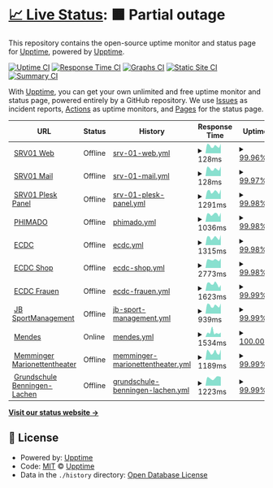 # [📈 Live Status](https://status.phimado.de): <!--live status--> **🟧 Partial outage**

This repository contains the open-source uptime monitor and status page for [Upptime](https://upptime.js.org), powered by [Upptime](https://github.com/upptime/upptime).

[![Uptime CI](https://github.com/phimado/status/workflows/Uptime%20CI/badge.svg)](https://github.com/phimado/status/actions?query=workflow%3A%22Uptime+CI%22)
[![Response Time CI](https://github.com/phimado/status/workflows/Response%20Time%20CI/badge.svg)](https://github.com/phimado/status/actions?query=workflow%3A%22Response+Time+CI%22)
[![Graphs CI](https://github.com/phimado/status/workflows/Graphs%20CI/badge.svg)](https://github.com/phimado/status/actions?query=workflow%3A%22Graphs+CI%22)
[![Static Site CI](https://github.com/phimado/status/workflows/Static%20Site%20CI/badge.svg)](https://github.com/phimado/status/actions?query=workflow%3A%22Static+Site+CI%22)
[![Summary CI](https://github.com/phimado/status/workflows/Summary%20CI/badge.svg)](https://github.com/phimado/status/actions?query=workflow%3A%22Summary+CI%22)

With [Upptime](https://upptime.js.org), you can get your own unlimited and free uptime monitor and status page, powered entirely by a GitHub repository. We use [Issues](https://github.com/upptime/upptime/issues) as incident reports, [Actions](https://github.com/phimado/status/actions) as uptime monitors, and [Pages](https://status.phimado.de) for the status page.

<!--start: status pages-->
<!-- This summary is generated by Upptime (https://github.com/upptime/upptime) -->
<!-- Do not edit this manually, your changes will be overwritten -->
<!-- prettier-ignore -->
| URL | Status | History | Response Time | Uptime |
| --- | ------ | ------- | ------------- | ------ |
| <img alt="" src="https://icons.duckduckgo.com/ip3/null.ico" height="13"> [SRV01 Web](89.22.112.170) | Offline | [srv-01-web.yml](https://github.com/phimado/status/commits/HEAD/history/srv-01-web.yml) | <details><summary><img alt="Response time graph" src="./graphs/srv-01-web/response-time-week.png" height="20"> 128ms</summary><br><a href="https://status.phimado.de/history/srv-01-web"><img alt="Response time 123" src="https://img.shields.io/endpoint?url=https%3A%2F%2Fraw.githubusercontent.com%2Fphimado%2Fstatus%2FHEAD%2Fapi%2Fsrv-01-web%2Fresponse-time.json"></a><br><a href="https://status.phimado.de/history/srv-01-web"><img alt="24-hour response time 131" src="https://img.shields.io/endpoint?url=https%3A%2F%2Fraw.githubusercontent.com%2Fphimado%2Fstatus%2FHEAD%2Fapi%2Fsrv-01-web%2Fresponse-time-day.json"></a><br><a href="https://status.phimado.de/history/srv-01-web"><img alt="7-day response time 128" src="https://img.shields.io/endpoint?url=https%3A%2F%2Fraw.githubusercontent.com%2Fphimado%2Fstatus%2FHEAD%2Fapi%2Fsrv-01-web%2Fresponse-time-week.json"></a><br><a href="https://status.phimado.de/history/srv-01-web"><img alt="30-day response time 127" src="https://img.shields.io/endpoint?url=https%3A%2F%2Fraw.githubusercontent.com%2Fphimado%2Fstatus%2FHEAD%2Fapi%2Fsrv-01-web%2Fresponse-time-month.json"></a><br><a href="https://status.phimado.de/history/srv-01-web"><img alt="1-year response time 123" src="https://img.shields.io/endpoint?url=https%3A%2F%2Fraw.githubusercontent.com%2Fphimado%2Fstatus%2FHEAD%2Fapi%2Fsrv-01-web%2Fresponse-time-year.json"></a></details> | <details><summary><a href="https://status.phimado.de/history/srv-01-web">99.96%</a></summary><a href="https://status.phimado.de/history/srv-01-web"><img alt="All-time uptime 99.65%" src="https://img.shields.io/endpoint?url=https%3A%2F%2Fraw.githubusercontent.com%2Fphimado%2Fstatus%2FHEAD%2Fapi%2Fsrv-01-web%2Fuptime.json"></a><br><a href="https://status.phimado.de/history/srv-01-web"><img alt="24-hour uptime 99.74%" src="https://img.shields.io/endpoint?url=https%3A%2F%2Fraw.githubusercontent.com%2Fphimado%2Fstatus%2FHEAD%2Fapi%2Fsrv-01-web%2Fuptime-day.json"></a><br><a href="https://status.phimado.de/history/srv-01-web"><img alt="7-day uptime 99.96%" src="https://img.shields.io/endpoint?url=https%3A%2F%2Fraw.githubusercontent.com%2Fphimado%2Fstatus%2FHEAD%2Fapi%2Fsrv-01-web%2Fuptime-week.json"></a><br><a href="https://status.phimado.de/history/srv-01-web"><img alt="30-day uptime 99.76%" src="https://img.shields.io/endpoint?url=https%3A%2F%2Fraw.githubusercontent.com%2Fphimado%2Fstatus%2FHEAD%2Fapi%2Fsrv-01-web%2Fuptime-month.json"></a><br><a href="https://status.phimado.de/history/srv-01-web"><img alt="1-year uptime 99.86%" src="https://img.shields.io/endpoint?url=https%3A%2F%2Fraw.githubusercontent.com%2Fphimado%2Fstatus%2FHEAD%2Fapi%2Fsrv-01-web%2Fuptime-year.json"></a></details>
| <img alt="" src="https://icons.duckduckgo.com/ip3/null.ico" height="13"> [SRV01 Mail](89.22.112.170) | Offline | [srv-01-mail.yml](https://github.com/phimado/status/commits/HEAD/history/srv-01-mail.yml) | <details><summary><img alt="Response time graph" src="./graphs/srv-01-mail/response-time-week.png" height="20"> 128ms</summary><br><a href="https://status.phimado.de/history/srv-01-mail"><img alt="Response time 122" src="https://img.shields.io/endpoint?url=https%3A%2F%2Fraw.githubusercontent.com%2Fphimado%2Fstatus%2FHEAD%2Fapi%2Fsrv-01-mail%2Fresponse-time.json"></a><br><a href="https://status.phimado.de/history/srv-01-mail"><img alt="24-hour response time 132" src="https://img.shields.io/endpoint?url=https%3A%2F%2Fraw.githubusercontent.com%2Fphimado%2Fstatus%2FHEAD%2Fapi%2Fsrv-01-mail%2Fresponse-time-day.json"></a><br><a href="https://status.phimado.de/history/srv-01-mail"><img alt="7-day response time 128" src="https://img.shields.io/endpoint?url=https%3A%2F%2Fraw.githubusercontent.com%2Fphimado%2Fstatus%2FHEAD%2Fapi%2Fsrv-01-mail%2Fresponse-time-week.json"></a><br><a href="https://status.phimado.de/history/srv-01-mail"><img alt="30-day response time 127" src="https://img.shields.io/endpoint?url=https%3A%2F%2Fraw.githubusercontent.com%2Fphimado%2Fstatus%2FHEAD%2Fapi%2Fsrv-01-mail%2Fresponse-time-month.json"></a><br><a href="https://status.phimado.de/history/srv-01-mail"><img alt="1-year response time 122" src="https://img.shields.io/endpoint?url=https%3A%2F%2Fraw.githubusercontent.com%2Fphimado%2Fstatus%2FHEAD%2Fapi%2Fsrv-01-mail%2Fresponse-time-year.json"></a></details> | <details><summary><a href="https://status.phimado.de/history/srv-01-mail">99.97%</a></summary><a href="https://status.phimado.de/history/srv-01-mail"><img alt="All-time uptime 99.67%" src="https://img.shields.io/endpoint?url=https%3A%2F%2Fraw.githubusercontent.com%2Fphimado%2Fstatus%2FHEAD%2Fapi%2Fsrv-01-mail%2Fuptime.json"></a><br><a href="https://status.phimado.de/history/srv-01-mail"><img alt="24-hour uptime 99.82%" src="https://img.shields.io/endpoint?url=https%3A%2F%2Fraw.githubusercontent.com%2Fphimado%2Fstatus%2FHEAD%2Fapi%2Fsrv-01-mail%2Fuptime-day.json"></a><br><a href="https://status.phimado.de/history/srv-01-mail"><img alt="7-day uptime 99.97%" src="https://img.shields.io/endpoint?url=https%3A%2F%2Fraw.githubusercontent.com%2Fphimado%2Fstatus%2FHEAD%2Fapi%2Fsrv-01-mail%2Fuptime-week.json"></a><br><a href="https://status.phimado.de/history/srv-01-mail"><img alt="30-day uptime 99.77%" src="https://img.shields.io/endpoint?url=https%3A%2F%2Fraw.githubusercontent.com%2Fphimado%2Fstatus%2FHEAD%2Fapi%2Fsrv-01-mail%2Fuptime-month.json"></a><br><a href="https://status.phimado.de/history/srv-01-mail"><img alt="1-year uptime 99.88%" src="https://img.shields.io/endpoint?url=https%3A%2F%2Fraw.githubusercontent.com%2Fphimado%2Fstatus%2FHEAD%2Fapi%2Fsrv-01-mail%2Fuptime-year.json"></a></details>
| <img alt="" src="https://icons.duckduckgo.com/ip3/srv01.phimado.de.ico" height="13"> [SRV01 Plesk Panel](https://srv01.phimado.de:8443) | Offline | [srv-01-plesk-panel.yml](https://github.com/phimado/status/commits/HEAD/history/srv-01-plesk-panel.yml) | <details><summary><img alt="Response time graph" src="./graphs/srv-01-plesk-panel/response-time-week.png" height="20"> 1291ms</summary><br><a href="https://status.phimado.de/history/srv-01-plesk-panel"><img alt="Response time 1349" src="https://img.shields.io/endpoint?url=https%3A%2F%2Fraw.githubusercontent.com%2Fphimado%2Fstatus%2FHEAD%2Fapi%2Fsrv-01-plesk-panel%2Fresponse-time.json"></a><br><a href="https://status.phimado.de/history/srv-01-plesk-panel"><img alt="24-hour response time 1255" src="https://img.shields.io/endpoint?url=https%3A%2F%2Fraw.githubusercontent.com%2Fphimado%2Fstatus%2FHEAD%2Fapi%2Fsrv-01-plesk-panel%2Fresponse-time-day.json"></a><br><a href="https://status.phimado.de/history/srv-01-plesk-panel"><img alt="7-day response time 1291" src="https://img.shields.io/endpoint?url=https%3A%2F%2Fraw.githubusercontent.com%2Fphimado%2Fstatus%2FHEAD%2Fapi%2Fsrv-01-plesk-panel%2Fresponse-time-week.json"></a><br><a href="https://status.phimado.de/history/srv-01-plesk-panel"><img alt="30-day response time 1313" src="https://img.shields.io/endpoint?url=https%3A%2F%2Fraw.githubusercontent.com%2Fphimado%2Fstatus%2FHEAD%2Fapi%2Fsrv-01-plesk-panel%2Fresponse-time-month.json"></a><br><a href="https://status.phimado.de/history/srv-01-plesk-panel"><img alt="1-year response time 1345" src="https://img.shields.io/endpoint?url=https%3A%2F%2Fraw.githubusercontent.com%2Fphimado%2Fstatus%2FHEAD%2Fapi%2Fsrv-01-plesk-panel%2Fresponse-time-year.json"></a></details> | <details><summary><a href="https://status.phimado.de/history/srv-01-plesk-panel">99.98%</a></summary><a href="https://status.phimado.de/history/srv-01-plesk-panel"><img alt="All-time uptime 99.93%" src="https://img.shields.io/endpoint?url=https%3A%2F%2Fraw.githubusercontent.com%2Fphimado%2Fstatus%2FHEAD%2Fapi%2Fsrv-01-plesk-panel%2Fuptime.json"></a><br><a href="https://status.phimado.de/history/srv-01-plesk-panel"><img alt="24-hour uptime 99.84%" src="https://img.shields.io/endpoint?url=https%3A%2F%2Fraw.githubusercontent.com%2Fphimado%2Fstatus%2FHEAD%2Fapi%2Fsrv-01-plesk-panel%2Fuptime-day.json"></a><br><a href="https://status.phimado.de/history/srv-01-plesk-panel"><img alt="7-day uptime 99.98%" src="https://img.shields.io/endpoint?url=https%3A%2F%2Fraw.githubusercontent.com%2Fphimado%2Fstatus%2FHEAD%2Fapi%2Fsrv-01-plesk-panel%2Fuptime-week.json"></a><br><a href="https://status.phimado.de/history/srv-01-plesk-panel"><img alt="30-day uptime 99.77%" src="https://img.shields.io/endpoint?url=https%3A%2F%2Fraw.githubusercontent.com%2Fphimado%2Fstatus%2FHEAD%2Fapi%2Fsrv-01-plesk-panel%2Fuptime-month.json"></a><br><a href="https://status.phimado.de/history/srv-01-plesk-panel"><img alt="1-year uptime 99.88%" src="https://img.shields.io/endpoint?url=https%3A%2F%2Fraw.githubusercontent.com%2Fphimado%2Fstatus%2FHEAD%2Fapi%2Fsrv-01-plesk-panel%2Fuptime-year.json"></a></details>
| <img alt="" src="https://icons.duckduckgo.com/ip3/phimado.de.ico" height="13"> [PHIMADO](https://phimado.de) | Offline | [phimado.yml](https://github.com/phimado/status/commits/HEAD/history/phimado.yml) | <details><summary><img alt="Response time graph" src="./graphs/phimado/response-time-week.png" height="20"> 1036ms</summary><br><a href="https://status.phimado.de/history/phimado"><img alt="Response time 1158" src="https://img.shields.io/endpoint?url=https%3A%2F%2Fraw.githubusercontent.com%2Fphimado%2Fstatus%2FHEAD%2Fapi%2Fphimado%2Fresponse-time.json"></a><br><a href="https://status.phimado.de/history/phimado"><img alt="24-hour response time 965" src="https://img.shields.io/endpoint?url=https%3A%2F%2Fraw.githubusercontent.com%2Fphimado%2Fstatus%2FHEAD%2Fapi%2Fphimado%2Fresponse-time-day.json"></a><br><a href="https://status.phimado.de/history/phimado"><img alt="7-day response time 1036" src="https://img.shields.io/endpoint?url=https%3A%2F%2Fraw.githubusercontent.com%2Fphimado%2Fstatus%2FHEAD%2Fapi%2Fphimado%2Fresponse-time-week.json"></a><br><a href="https://status.phimado.de/history/phimado"><img alt="30-day response time 1182" src="https://img.shields.io/endpoint?url=https%3A%2F%2Fraw.githubusercontent.com%2Fphimado%2Fstatus%2FHEAD%2Fapi%2Fphimado%2Fresponse-time-month.json"></a><br><a href="https://status.phimado.de/history/phimado"><img alt="1-year response time 1173" src="https://img.shields.io/endpoint?url=https%3A%2F%2Fraw.githubusercontent.com%2Fphimado%2Fstatus%2FHEAD%2Fapi%2Fphimado%2Fresponse-time-year.json"></a></details> | <details><summary><a href="https://status.phimado.de/history/phimado">99.98%</a></summary><a href="https://status.phimado.de/history/phimado"><img alt="All-time uptime 99.93%" src="https://img.shields.io/endpoint?url=https%3A%2F%2Fraw.githubusercontent.com%2Fphimado%2Fstatus%2FHEAD%2Fapi%2Fphimado%2Fuptime.json"></a><br><a href="https://status.phimado.de/history/phimado"><img alt="24-hour uptime 99.86%" src="https://img.shields.io/endpoint?url=https%3A%2F%2Fraw.githubusercontent.com%2Fphimado%2Fstatus%2FHEAD%2Fapi%2Fphimado%2Fuptime-day.json"></a><br><a href="https://status.phimado.de/history/phimado"><img alt="7-day uptime 99.98%" src="https://img.shields.io/endpoint?url=https%3A%2F%2Fraw.githubusercontent.com%2Fphimado%2Fstatus%2FHEAD%2Fapi%2Fphimado%2Fuptime-week.json"></a><br><a href="https://status.phimado.de/history/phimado"><img alt="30-day uptime 99.77%" src="https://img.shields.io/endpoint?url=https%3A%2F%2Fraw.githubusercontent.com%2Fphimado%2Fstatus%2FHEAD%2Fapi%2Fphimado%2Fuptime-month.json"></a><br><a href="https://status.phimado.de/history/phimado"><img alt="1-year uptime 99.88%" src="https://img.shields.io/endpoint?url=https%3A%2F%2Fraw.githubusercontent.com%2Fphimado%2Fstatus%2FHEAD%2Fapi%2Fphimado%2Fuptime-year.json"></a></details>
| <img alt="" src="https://icons.duckduckgo.com/ip3/memmingen-indians.de.ico" height="13"> [ECDC](https://memmingen-indians.de) | Offline | [ecdc.yml](https://github.com/phimado/status/commits/HEAD/history/ecdc.yml) | <details><summary><img alt="Response time graph" src="./graphs/ecdc/response-time-week.png" height="20"> 1315ms</summary><br><a href="https://status.phimado.de/history/ecdc"><img alt="Response time 1310" src="https://img.shields.io/endpoint?url=https%3A%2F%2Fraw.githubusercontent.com%2Fphimado%2Fstatus%2FHEAD%2Fapi%2Fecdc%2Fresponse-time.json"></a><br><a href="https://status.phimado.de/history/ecdc"><img alt="24-hour response time 1323" src="https://img.shields.io/endpoint?url=https%3A%2F%2Fraw.githubusercontent.com%2Fphimado%2Fstatus%2FHEAD%2Fapi%2Fecdc%2Fresponse-time-day.json"></a><br><a href="https://status.phimado.de/history/ecdc"><img alt="7-day response time 1315" src="https://img.shields.io/endpoint?url=https%3A%2F%2Fraw.githubusercontent.com%2Fphimado%2Fstatus%2FHEAD%2Fapi%2Fecdc%2Fresponse-time-week.json"></a><br><a href="https://status.phimado.de/history/ecdc"><img alt="30-day response time 1332" src="https://img.shields.io/endpoint?url=https%3A%2F%2Fraw.githubusercontent.com%2Fphimado%2Fstatus%2FHEAD%2Fapi%2Fecdc%2Fresponse-time-month.json"></a><br><a href="https://status.phimado.de/history/ecdc"><img alt="1-year response time 1270" src="https://img.shields.io/endpoint?url=https%3A%2F%2Fraw.githubusercontent.com%2Fphimado%2Fstatus%2FHEAD%2Fapi%2Fecdc%2Fresponse-time-year.json"></a></details> | <details><summary><a href="https://status.phimado.de/history/ecdc">99.98%</a></summary><a href="https://status.phimado.de/history/ecdc"><img alt="All-time uptime 99.93%" src="https://img.shields.io/endpoint?url=https%3A%2F%2Fraw.githubusercontent.com%2Fphimado%2Fstatus%2FHEAD%2Fapi%2Fecdc%2Fuptime.json"></a><br><a href="https://status.phimado.de/history/ecdc"><img alt="24-hour uptime 99.88%" src="https://img.shields.io/endpoint?url=https%3A%2F%2Fraw.githubusercontent.com%2Fphimado%2Fstatus%2FHEAD%2Fapi%2Fecdc%2Fuptime-day.json"></a><br><a href="https://status.phimado.de/history/ecdc"><img alt="7-day uptime 99.98%" src="https://img.shields.io/endpoint?url=https%3A%2F%2Fraw.githubusercontent.com%2Fphimado%2Fstatus%2FHEAD%2Fapi%2Fecdc%2Fuptime-week.json"></a><br><a href="https://status.phimado.de/history/ecdc"><img alt="30-day uptime 99.78%" src="https://img.shields.io/endpoint?url=https%3A%2F%2Fraw.githubusercontent.com%2Fphimado%2Fstatus%2FHEAD%2Fapi%2Fecdc%2Fuptime-month.json"></a><br><a href="https://status.phimado.de/history/ecdc"><img alt="1-year uptime 99.88%" src="https://img.shields.io/endpoint?url=https%3A%2F%2Fraw.githubusercontent.com%2Fphimado%2Fstatus%2FHEAD%2Fapi%2Fecdc%2Fuptime-year.json"></a></details>
| <img alt="" src="https://icons.duckduckgo.com/ip3/shop.memmingen-indians.de.ico" height="13"> [ECDC Shop](https://shop.memmingen-indians.de) | Offline | [ecdc-shop.yml](https://github.com/phimado/status/commits/HEAD/history/ecdc-shop.yml) | <details><summary><img alt="Response time graph" src="./graphs/ecdc-shop/response-time-week.png" height="20"> 2773ms</summary><br><a href="https://status.phimado.de/history/ecdc-shop"><img alt="Response time 3814" src="https://img.shields.io/endpoint?url=https%3A%2F%2Fraw.githubusercontent.com%2Fphimado%2Fstatus%2FHEAD%2Fapi%2Fecdc-shop%2Fresponse-time.json"></a><br><a href="https://status.phimado.de/history/ecdc-shop"><img alt="24-hour response time 2782" src="https://img.shields.io/endpoint?url=https%3A%2F%2Fraw.githubusercontent.com%2Fphimado%2Fstatus%2FHEAD%2Fapi%2Fecdc-shop%2Fresponse-time-day.json"></a><br><a href="https://status.phimado.de/history/ecdc-shop"><img alt="7-day response time 2773" src="https://img.shields.io/endpoint?url=https%3A%2F%2Fraw.githubusercontent.com%2Fphimado%2Fstatus%2FHEAD%2Fapi%2Fecdc-shop%2Fresponse-time-week.json"></a><br><a href="https://status.phimado.de/history/ecdc-shop"><img alt="30-day response time 4309" src="https://img.shields.io/endpoint?url=https%3A%2F%2Fraw.githubusercontent.com%2Fphimado%2Fstatus%2FHEAD%2Fapi%2Fecdc-shop%2Fresponse-time-month.json"></a><br><a href="https://status.phimado.de/history/ecdc-shop"><img alt="1-year response time 3864" src="https://img.shields.io/endpoint?url=https%3A%2F%2Fraw.githubusercontent.com%2Fphimado%2Fstatus%2FHEAD%2Fapi%2Fecdc-shop%2Fresponse-time-year.json"></a></details> | <details><summary><a href="https://status.phimado.de/history/ecdc-shop">99.98%</a></summary><a href="https://status.phimado.de/history/ecdc-shop"><img alt="All-time uptime 99.64%" src="https://img.shields.io/endpoint?url=https%3A%2F%2Fraw.githubusercontent.com%2Fphimado%2Fstatus%2FHEAD%2Fapi%2Fecdc-shop%2Fuptime.json"></a><br><a href="https://status.phimado.de/history/ecdc-shop"><img alt="24-hour uptime 99.89%" src="https://img.shields.io/endpoint?url=https%3A%2F%2Fraw.githubusercontent.com%2Fphimado%2Fstatus%2FHEAD%2Fapi%2Fecdc-shop%2Fuptime-day.json"></a><br><a href="https://status.phimado.de/history/ecdc-shop"><img alt="7-day uptime 99.98%" src="https://img.shields.io/endpoint?url=https%3A%2F%2Fraw.githubusercontent.com%2Fphimado%2Fstatus%2FHEAD%2Fapi%2Fecdc-shop%2Fuptime-week.json"></a><br><a href="https://status.phimado.de/history/ecdc-shop"><img alt="30-day uptime 98.94%" src="https://img.shields.io/endpoint?url=https%3A%2F%2Fraw.githubusercontent.com%2Fphimado%2Fstatus%2FHEAD%2Fapi%2Fecdc-shop%2Fuptime-month.json"></a><br><a href="https://status.phimado.de/history/ecdc-shop"><img alt="1-year uptime 99.51%" src="https://img.shields.io/endpoint?url=https%3A%2F%2Fraw.githubusercontent.com%2Fphimado%2Fstatus%2FHEAD%2Fapi%2Fecdc-shop%2Fuptime-year.json"></a></details>
| <img alt="" src="https://icons.duckduckgo.com/ip3/fraueneishockey-mm.de.ico" height="13"> [ECDC Frauen](https://fraueneishockey-mm.de) | Offline | [ecdc-frauen.yml](https://github.com/phimado/status/commits/HEAD/history/ecdc-frauen.yml) | <details><summary><img alt="Response time graph" src="./graphs/ecdc-frauen/response-time-week.png" height="20"> 1623ms</summary><br><a href="https://status.phimado.de/history/ecdc-frauen"><img alt="Response time 1362" src="https://img.shields.io/endpoint?url=https%3A%2F%2Fraw.githubusercontent.com%2Fphimado%2Fstatus%2FHEAD%2Fapi%2Fecdc-frauen%2Fresponse-time.json"></a><br><a href="https://status.phimado.de/history/ecdc-frauen"><img alt="24-hour response time 1083" src="https://img.shields.io/endpoint?url=https%3A%2F%2Fraw.githubusercontent.com%2Fphimado%2Fstatus%2FHEAD%2Fapi%2Fecdc-frauen%2Fresponse-time-day.json"></a><br><a href="https://status.phimado.de/history/ecdc-frauen"><img alt="7-day response time 1623" src="https://img.shields.io/endpoint?url=https%3A%2F%2Fraw.githubusercontent.com%2Fphimado%2Fstatus%2FHEAD%2Fapi%2Fecdc-frauen%2Fresponse-time-week.json"></a><br><a href="https://status.phimado.de/history/ecdc-frauen"><img alt="30-day response time 1685" src="https://img.shields.io/endpoint?url=https%3A%2F%2Fraw.githubusercontent.com%2Fphimado%2Fstatus%2FHEAD%2Fapi%2Fecdc-frauen%2Fresponse-time-month.json"></a><br><a href="https://status.phimado.de/history/ecdc-frauen"><img alt="1-year response time 1400" src="https://img.shields.io/endpoint?url=https%3A%2F%2Fraw.githubusercontent.com%2Fphimado%2Fstatus%2FHEAD%2Fapi%2Fecdc-frauen%2Fresponse-time-year.json"></a></details> | <details><summary><a href="https://status.phimado.de/history/ecdc-frauen">99.99%</a></summary><a href="https://status.phimado.de/history/ecdc-frauen"><img alt="All-time uptime 99.89%" src="https://img.shields.io/endpoint?url=https%3A%2F%2Fraw.githubusercontent.com%2Fphimado%2Fstatus%2FHEAD%2Fapi%2Fecdc-frauen%2Fuptime.json"></a><br><a href="https://status.phimado.de/history/ecdc-frauen"><img alt="24-hour uptime 99.91%" src="https://img.shields.io/endpoint?url=https%3A%2F%2Fraw.githubusercontent.com%2Fphimado%2Fstatus%2FHEAD%2Fapi%2Fecdc-frauen%2Fuptime-day.json"></a><br><a href="https://status.phimado.de/history/ecdc-frauen"><img alt="7-day uptime 99.99%" src="https://img.shields.io/endpoint?url=https%3A%2F%2Fraw.githubusercontent.com%2Fphimado%2Fstatus%2FHEAD%2Fapi%2Fecdc-frauen%2Fuptime-week.json"></a><br><a href="https://status.phimado.de/history/ecdc-frauen"><img alt="30-day uptime 99.64%" src="https://img.shields.io/endpoint?url=https%3A%2F%2Fraw.githubusercontent.com%2Fphimado%2Fstatus%2FHEAD%2Fapi%2Fecdc-frauen%2Fuptime-month.json"></a><br><a href="https://status.phimado.de/history/ecdc-frauen"><img alt="1-year uptime 99.81%" src="https://img.shields.io/endpoint?url=https%3A%2F%2Fraw.githubusercontent.com%2Fphimado%2Fstatus%2FHEAD%2Fapi%2Fecdc-frauen%2Fuptime-year.json"></a></details>
| <img alt="" src="https://icons.duckduckgo.com/ip3/jb-sport.de.ico" height="13"> [JB SportManagement](https://jb-sport.de) | Offline | [jb-sport-management.yml](https://github.com/phimado/status/commits/HEAD/history/jb-sport-management.yml) | <details><summary><img alt="Response time graph" src="./graphs/jb-sport-management/response-time-week.png" height="20"> 939ms</summary><br><a href="https://status.phimado.de/history/jb-sport-management"><img alt="Response time 1026" src="https://img.shields.io/endpoint?url=https%3A%2F%2Fraw.githubusercontent.com%2Fphimado%2Fstatus%2FHEAD%2Fapi%2Fjb-sport-management%2Fresponse-time.json"></a><br><a href="https://status.phimado.de/history/jb-sport-management"><img alt="24-hour response time 945" src="https://img.shields.io/endpoint?url=https%3A%2F%2Fraw.githubusercontent.com%2Fphimado%2Fstatus%2FHEAD%2Fapi%2Fjb-sport-management%2Fresponse-time-day.json"></a><br><a href="https://status.phimado.de/history/jb-sport-management"><img alt="7-day response time 939" src="https://img.shields.io/endpoint?url=https%3A%2F%2Fraw.githubusercontent.com%2Fphimado%2Fstatus%2FHEAD%2Fapi%2Fjb-sport-management%2Fresponse-time-week.json"></a><br><a href="https://status.phimado.de/history/jb-sport-management"><img alt="30-day response time 1017" src="https://img.shields.io/endpoint?url=https%3A%2F%2Fraw.githubusercontent.com%2Fphimado%2Fstatus%2FHEAD%2Fapi%2Fjb-sport-management%2Fresponse-time-month.json"></a><br><a href="https://status.phimado.de/history/jb-sport-management"><img alt="1-year response time 1036" src="https://img.shields.io/endpoint?url=https%3A%2F%2Fraw.githubusercontent.com%2Fphimado%2Fstatus%2FHEAD%2Fapi%2Fjb-sport-management%2Fresponse-time-year.json"></a></details> | <details><summary><a href="https://status.phimado.de/history/jb-sport-management">99.99%</a></summary><a href="https://status.phimado.de/history/jb-sport-management"><img alt="All-time uptime 99.87%" src="https://img.shields.io/endpoint?url=https%3A%2F%2Fraw.githubusercontent.com%2Fphimado%2Fstatus%2FHEAD%2Fapi%2Fjb-sport-management%2Fuptime.json"></a><br><a href="https://status.phimado.de/history/jb-sport-management"><img alt="24-hour uptime 99.93%" src="https://img.shields.io/endpoint?url=https%3A%2F%2Fraw.githubusercontent.com%2Fphimado%2Fstatus%2FHEAD%2Fapi%2Fjb-sport-management%2Fuptime-day.json"></a><br><a href="https://status.phimado.de/history/jb-sport-management"><img alt="7-day uptime 99.99%" src="https://img.shields.io/endpoint?url=https%3A%2F%2Fraw.githubusercontent.com%2Fphimado%2Fstatus%2FHEAD%2Fapi%2Fjb-sport-management%2Fuptime-week.json"></a><br><a href="https://status.phimado.de/history/jb-sport-management"><img alt="30-day uptime 99.64%" src="https://img.shields.io/endpoint?url=https%3A%2F%2Fraw.githubusercontent.com%2Fphimado%2Fstatus%2FHEAD%2Fapi%2Fjb-sport-management%2Fuptime-month.json"></a><br><a href="https://status.phimado.de/history/jb-sport-management"><img alt="1-year uptime 99.85%" src="https://img.shields.io/endpoint?url=https%3A%2F%2Fraw.githubusercontent.com%2Fphimado%2Fstatus%2FHEAD%2Fapi%2Fjb-sport-management%2Fuptime-year.json"></a></details>
| <img alt="" src="https://icons.duckduckgo.com/ip3/mendes.de.ico" height="13"> [Mendes](https://mendes.de) | Online | [mendes.yml](https://github.com/phimado/status/commits/HEAD/history/mendes.yml) | <details><summary><img alt="Response time graph" src="./graphs/mendes/response-time-week.png" height="20"> 1534ms</summary><br><a href="https://status.phimado.de/history/mendes"><img alt="Response time 1522" src="https://img.shields.io/endpoint?url=https%3A%2F%2Fraw.githubusercontent.com%2Fphimado%2Fstatus%2FHEAD%2Fapi%2Fmendes%2Fresponse-time.json"></a><br><a href="https://status.phimado.de/history/mendes"><img alt="24-hour response time 1480" src="https://img.shields.io/endpoint?url=https%3A%2F%2Fraw.githubusercontent.com%2Fphimado%2Fstatus%2FHEAD%2Fapi%2Fmendes%2Fresponse-time-day.json"></a><br><a href="https://status.phimado.de/history/mendes"><img alt="7-day response time 1534" src="https://img.shields.io/endpoint?url=https%3A%2F%2Fraw.githubusercontent.com%2Fphimado%2Fstatus%2FHEAD%2Fapi%2Fmendes%2Fresponse-time-week.json"></a><br><a href="https://status.phimado.de/history/mendes"><img alt="30-day response time 1238" src="https://img.shields.io/endpoint?url=https%3A%2F%2Fraw.githubusercontent.com%2Fphimado%2Fstatus%2FHEAD%2Fapi%2Fmendes%2Fresponse-time-month.json"></a><br><a href="https://status.phimado.de/history/mendes"><img alt="1-year response time 1525" src="https://img.shields.io/endpoint?url=https%3A%2F%2Fraw.githubusercontent.com%2Fphimado%2Fstatus%2FHEAD%2Fapi%2Fmendes%2Fresponse-time-year.json"></a></details> | <details><summary><a href="https://status.phimado.de/history/mendes">100.00%</a></summary><a href="https://status.phimado.de/history/mendes"><img alt="All-time uptime 99.96%" src="https://img.shields.io/endpoint?url=https%3A%2F%2Fraw.githubusercontent.com%2Fphimado%2Fstatus%2FHEAD%2Fapi%2Fmendes%2Fuptime.json"></a><br><a href="https://status.phimado.de/history/mendes"><img alt="24-hour uptime 100.00%" src="https://img.shields.io/endpoint?url=https%3A%2F%2Fraw.githubusercontent.com%2Fphimado%2Fstatus%2FHEAD%2Fapi%2Fmendes%2Fuptime-day.json"></a><br><a href="https://status.phimado.de/history/mendes"><img alt="7-day uptime 100.00%" src="https://img.shields.io/endpoint?url=https%3A%2F%2Fraw.githubusercontent.com%2Fphimado%2Fstatus%2FHEAD%2Fapi%2Fmendes%2Fuptime-week.json"></a><br><a href="https://status.phimado.de/history/mendes"><img alt="30-day uptime 100.00%" src="https://img.shields.io/endpoint?url=https%3A%2F%2Fraw.githubusercontent.com%2Fphimado%2Fstatus%2FHEAD%2Fapi%2Fmendes%2Fuptime-month.json"></a><br><a href="https://status.phimado.de/history/mendes"><img alt="1-year uptime 99.97%" src="https://img.shields.io/endpoint?url=https%3A%2F%2Fraw.githubusercontent.com%2Fphimado%2Fstatus%2FHEAD%2Fapi%2Fmendes%2Fuptime-year.json"></a></details>
| <img alt="" src="https://icons.duckduckgo.com/ip3/memminger-marionettentheater.de.ico" height="13"> [Memminger Marionettentheater](https://memminger-marionettentheater.de) | Offline | [memminger-marionettentheater.yml](https://github.com/phimado/status/commits/HEAD/history/memminger-marionettentheater.yml) | <details><summary><img alt="Response time graph" src="./graphs/memminger-marionettentheater/response-time-week.png" height="20"> 1189ms</summary><br><a href="https://status.phimado.de/history/memminger-marionettentheater"><img alt="Response time 1136" src="https://img.shields.io/endpoint?url=https%3A%2F%2Fraw.githubusercontent.com%2Fphimado%2Fstatus%2FHEAD%2Fapi%2Fmemminger-marionettentheater%2Fresponse-time.json"></a><br><a href="https://status.phimado.de/history/memminger-marionettentheater"><img alt="24-hour response time 1198" src="https://img.shields.io/endpoint?url=https%3A%2F%2Fraw.githubusercontent.com%2Fphimado%2Fstatus%2FHEAD%2Fapi%2Fmemminger-marionettentheater%2Fresponse-time-day.json"></a><br><a href="https://status.phimado.de/history/memminger-marionettentheater"><img alt="7-day response time 1189" src="https://img.shields.io/endpoint?url=https%3A%2F%2Fraw.githubusercontent.com%2Fphimado%2Fstatus%2FHEAD%2Fapi%2Fmemminger-marionettentheater%2Fresponse-time-week.json"></a><br><a href="https://status.phimado.de/history/memminger-marionettentheater"><img alt="30-day response time 1184" src="https://img.shields.io/endpoint?url=https%3A%2F%2Fraw.githubusercontent.com%2Fphimado%2Fstatus%2FHEAD%2Fapi%2Fmemminger-marionettentheater%2Fresponse-time-month.json"></a><br><a href="https://status.phimado.de/history/memminger-marionettentheater"><img alt="1-year response time 1143" src="https://img.shields.io/endpoint?url=https%3A%2F%2Fraw.githubusercontent.com%2Fphimado%2Fstatus%2FHEAD%2Fapi%2Fmemminger-marionettentheater%2Fresponse-time-year.json"></a></details> | <details><summary><a href="https://status.phimado.de/history/memminger-marionettentheater">99.99%</a></summary><a href="https://status.phimado.de/history/memminger-marionettentheater"><img alt="All-time uptime 99.91%" src="https://img.shields.io/endpoint?url=https%3A%2F%2Fraw.githubusercontent.com%2Fphimado%2Fstatus%2FHEAD%2Fapi%2Fmemminger-marionettentheater%2Fuptime.json"></a><br><a href="https://status.phimado.de/history/memminger-marionettentheater"><img alt="24-hour uptime 99.95%" src="https://img.shields.io/endpoint?url=https%3A%2F%2Fraw.githubusercontent.com%2Fphimado%2Fstatus%2FHEAD%2Fapi%2Fmemminger-marionettentheater%2Fuptime-day.json"></a><br><a href="https://status.phimado.de/history/memminger-marionettentheater"><img alt="7-day uptime 99.99%" src="https://img.shields.io/endpoint?url=https%3A%2F%2Fraw.githubusercontent.com%2Fphimado%2Fstatus%2FHEAD%2Fapi%2Fmemminger-marionettentheater%2Fuptime-week.json"></a><br><a href="https://status.phimado.de/history/memminger-marionettentheater"><img alt="30-day uptime 99.65%" src="https://img.shields.io/endpoint?url=https%3A%2F%2Fraw.githubusercontent.com%2Fphimado%2Fstatus%2FHEAD%2Fapi%2Fmemminger-marionettentheater%2Fuptime-month.json"></a><br><a href="https://status.phimado.de/history/memminger-marionettentheater"><img alt="1-year uptime 99.85%" src="https://img.shields.io/endpoint?url=https%3A%2F%2Fraw.githubusercontent.com%2Fphimado%2Fstatus%2FHEAD%2Fapi%2Fmemminger-marionettentheater%2Fuptime-year.json"></a></details>
| <img alt="" src="https://icons.duckduckgo.com/ip3/gs-benningen-lachen.de.ico" height="13"> [Grundschule Benningen-Lachen](https://gs-benningen-lachen.de) | Offline | [grundschule-benningen-lachen.yml](https://github.com/phimado/status/commits/HEAD/history/grundschule-benningen-lachen.yml) | <details><summary><img alt="Response time graph" src="./graphs/grundschule-benningen-lachen/response-time-week.png" height="20"> 1223ms</summary><br><a href="https://status.phimado.de/history/grundschule-benningen-lachen"><img alt="Response time 2193" src="https://img.shields.io/endpoint?url=https%3A%2F%2Fraw.githubusercontent.com%2Fphimado%2Fstatus%2FHEAD%2Fapi%2Fgrundschule-benningen-lachen%2Fresponse-time.json"></a><br><a href="https://status.phimado.de/history/grundschule-benningen-lachen"><img alt="24-hour response time 1400" src="https://img.shields.io/endpoint?url=https%3A%2F%2Fraw.githubusercontent.com%2Fphimado%2Fstatus%2FHEAD%2Fapi%2Fgrundschule-benningen-lachen%2Fresponse-time-day.json"></a><br><a href="https://status.phimado.de/history/grundschule-benningen-lachen"><img alt="7-day response time 1223" src="https://img.shields.io/endpoint?url=https%3A%2F%2Fraw.githubusercontent.com%2Fphimado%2Fstatus%2FHEAD%2Fapi%2Fgrundschule-benningen-lachen%2Fresponse-time-week.json"></a><br><a href="https://status.phimado.de/history/grundschule-benningen-lachen"><img alt="30-day response time 1164" src="https://img.shields.io/endpoint?url=https%3A%2F%2Fraw.githubusercontent.com%2Fphimado%2Fstatus%2FHEAD%2Fapi%2Fgrundschule-benningen-lachen%2Fresponse-time-month.json"></a><br><a href="https://status.phimado.de/history/grundschule-benningen-lachen"><img alt="1-year response time 2192" src="https://img.shields.io/endpoint?url=https%3A%2F%2Fraw.githubusercontent.com%2Fphimado%2Fstatus%2FHEAD%2Fapi%2Fgrundschule-benningen-lachen%2Fresponse-time-year.json"></a></details> | <details><summary><a href="https://status.phimado.de/history/grundschule-benningen-lachen">99.99%</a></summary><a href="https://status.phimado.de/history/grundschule-benningen-lachen"><img alt="All-time uptime 99.73%" src="https://img.shields.io/endpoint?url=https%3A%2F%2Fraw.githubusercontent.com%2Fphimado%2Fstatus%2FHEAD%2Fapi%2Fgrundschule-benningen-lachen%2Fuptime.json"></a><br><a href="https://status.phimado.de/history/grundschule-benningen-lachen"><img alt="24-hour uptime 99.96%" src="https://img.shields.io/endpoint?url=https%3A%2F%2Fraw.githubusercontent.com%2Fphimado%2Fstatus%2FHEAD%2Fapi%2Fgrundschule-benningen-lachen%2Fuptime-day.json"></a><br><a href="https://status.phimado.de/history/grundschule-benningen-lachen"><img alt="7-day uptime 99.99%" src="https://img.shields.io/endpoint?url=https%3A%2F%2Fraw.githubusercontent.com%2Fphimado%2Fstatus%2FHEAD%2Fapi%2Fgrundschule-benningen-lachen%2Fuptime-week.json"></a><br><a href="https://status.phimado.de/history/grundschule-benningen-lachen"><img alt="30-day uptime 99.33%" src="https://img.shields.io/endpoint?url=https%3A%2F%2Fraw.githubusercontent.com%2Fphimado%2Fstatus%2FHEAD%2Fapi%2Fgrundschule-benningen-lachen%2Fuptime-month.json"></a><br><a href="https://status.phimado.de/history/grundschule-benningen-lachen"><img alt="1-year uptime 99.72%" src="https://img.shields.io/endpoint?url=https%3A%2F%2Fraw.githubusercontent.com%2Fphimado%2Fstatus%2FHEAD%2Fapi%2Fgrundschule-benningen-lachen%2Fuptime-year.json"></a></details>

<!--end: status pages-->

[**Visit our status website →**](https://status.phimado.de)

## 📄 License

- Powered by: [Upptime](https://github.com/upptime/upptime)
- Code: [MIT](./LICENSE) © [Upptime](https://upptime.js.org)
- Data in the `./history` directory: [Open Database License](https://opendatacommons.org/licenses/odbl/1-0/)
